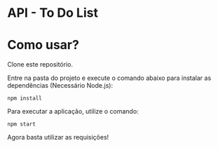 # API - To Do List

# Como usar?

Clone este repositório.

Entre na pasta do projeto e execute o comando abaixo para instalar as dependências (Necessário Node.js):

`npm install`

Para executar a aplicação, utilize o comando:

`npm start`

Agora basta utilizar as requisições!